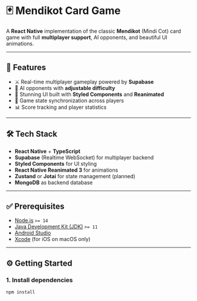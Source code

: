 # 🃏 Mendikot Card Game

A **React Native** implementation of the classic **Mendikot** (Mindi Cot) card game with full **multiplayer support**, AI opponents, and beautiful UI animations.

---

## 🚀 Features

- ⚔️ Real-time multiplayer gameplay powered by **Supabase**
- 🧠 AI opponents with **adjustable difficulty**
- 🎨 Stunning UI built with **Styled Components** and **Reanimated**
- 🔁 Game state synchronization across players
- 📊 Score tracking and player statistics

---

## 🛠 Tech Stack

- **React Native** + **TypeScript**
- **Supabase** (Realtime WebSocket) for multiplayer backend
- **Styled Components** for UI styling
- **React Native Reanimated 3** for animations
- **Zustand** or **Jotai** for state management (planned)
- **MongoDB** as backend database

---

## ✅ Prerequisites

- [Node.js](https://nodejs.org/) `>= 14`
- [Java Development Kit (JDK)](https://adoptium.net/) `>= 11`
- [Android Studio](https://developer.android.com/studio)
- [Xcode](https://developer.apple.com/xcode/) (for iOS on macOS only)

---

## ⚙️ Getting Started

### 1. Install dependencies

```bash
npm install
